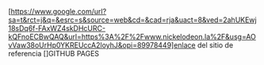 [https://www.google.com/url?sa=t&rct=j&q=&esrc=s&source=web&cd=&cad=rja&uact=8&ved=2ahUKEwj18sDq6f-FAxWZ4skDHcURC-kQFnoECBwQAQ&url=https%3A%2F%2Fwww.nickelodeon.la%2F&usg=AOvVaw38oUrHp0YKREUccA2loyhJ&opi=89978449]enlace del sitio de referencia
[]GITHUB PAGES